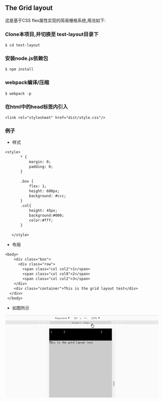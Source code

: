 ## The Grid layout

这是基于CSS flex属性实现的简易栅格系统,用法如下:

### Clone本项目,并切换至 test-layout目录下

```
$ cd test-layout 
```

### 安装node.js依赖包

```
$ npm install
```

### webpack编译/压缩

```
$ webpack -p
```

### 在html中的head标签内引入

```
<link rel="stylesheet" href="dist/style.css"/>
```

### 例子

 * 样式
 ```
 <style>
		* {
			margin: 0;
			padding: 0;
		}
		
		.box {
			flex: 1;
			height: 600px;
			background: #ccc;
		}
		.col{
			height: 45px;
			background:#000;
			color:#fff;
		}
		
	</style>
 ```
 
 * 布局

 ```
 <body>
	 <div class="box">
	   <div class="row">
	     <span class="col col2">1</span>
	     <span class="col col8">2</span>
	     <span class="col col2">3</span>
     </div>
     <div class="container">This is the grid layout test</div>
   </div>
  </body>  
 ```
 * 如图所示

  <img src="doc/img/tl01.gif" />